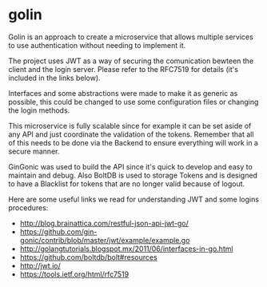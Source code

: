 # golin

Golin is an approach to create a microservice that allows multiple services to use authentication without needing to implement it.

The project uses JWT as a way of securing the comunication bewteen the client and the login server. Please refer to the RFC7519 for details (it's included in the links below).

Interfaces and some abstractions were made to make it as generic as possible, this could be changed to use some configuration files or changing the login methods.

This microservice is fully scalable since for example it can be set aside of any API and just coordinate the validation of the tokens. Remember that all of this needs to be done via the Backend to ensure everything will work in a secure manner.

GinGonic was used to build the API since it's quick to develop and easy to maintain and debug. Also BoltDB is used to storage Tokens and is designed to have a Blacklist for tokens that are no longer valid because of logout.

Here are some useful links we read for understanding JWT and some logins procedures:
  - http://blog.brainattica.com/restful-json-api-jwt-go/
  - https://github.com/gin-gonic/contrib/blob/master/jwt/example/example.go
  - http://golangtutorials.blogspot.mx/2011/06/interfaces-in-go.html
  - https://github.com/boltdb/bolt#resources
  - http://jwt.io/
  - https://tools.ietf.org/html/rfc7519
  
